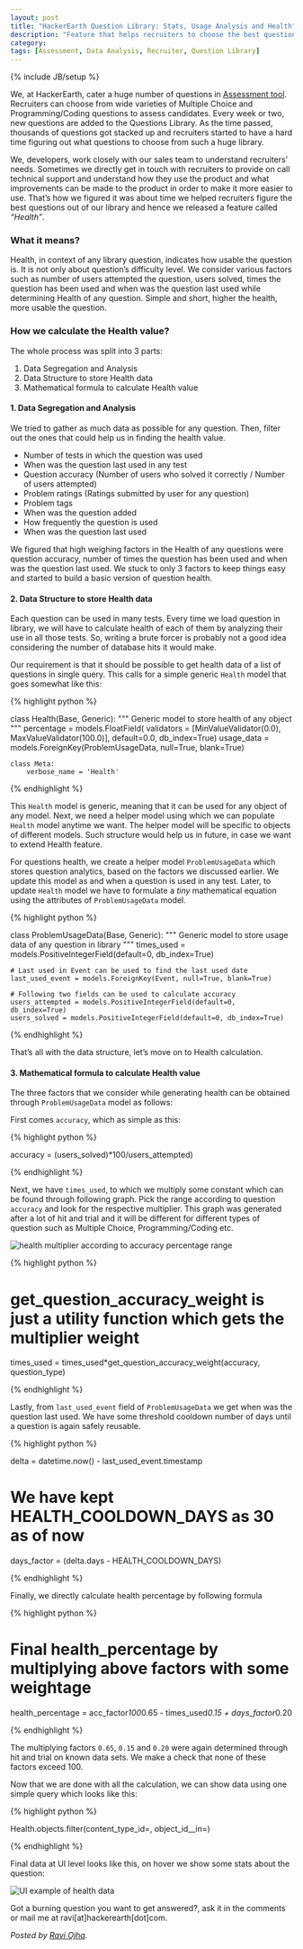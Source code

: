 ```yaml
---
layout: post
title: "HackerEarth Question Library: Stats, Usage Analysis and Health"
description: "Feature that helps recruiters to choose the best questions for candidate assessment out of thousands of questions we serve in our library"
category:
tags: [Assessment, Data Analysis, Recruiter, Question Library]
---
```

{% include JB/setup %}


We, at HackerEarth, cater a huge number of questions in [Assessment tool](http://hackerearth.com/recruit/assessment/).
Recruiters can choose from wide varieties of Multiple Choice and Programming/Coding questions to assess candidates.
Every week or two, new questions are added to the Questions Library.
As the time passed, thousands of questions got stacked up and recruiters started to have a hard time figuring out what questions to choose from such a huge library.

We, developers, work closely with our sales team to understand recruiters’ needs.
Sometimes we directly get in touch with recruiters to provide on call technical support and
understand how they use the product and what improvements can be made to the product in order to make it more easier to use.
That’s how we figured it was about time we helped recruiters figure the best questions out of our library and hence we released a feature called *“Health”*.


### What it means? ###

Health, in context of any library question, indicates how usable the question is.
It is not only about question’s difficulty level.
We consider various factors such as number of users attempted the question, users solved, times the question has been used and
when was the question last used while determining Health of any question.
Simple and short, higher the health, more usable the question.


### How we calculate the Health value? ###

The whole process was split into 3 parts:

  1. Data Segregation and Analysis
  2. Data Structure to store Health data
  3. Mathematical formula to calculate Health value


#### 1. Data Segregation and Analysis ####

We tried to gather as much data as possible for any question. Then, filter out the ones that could help us in finding the health value.

 - Number of tests in which the question was used
 - When was the question last used in any test
 - Question accuracy (Number of users who solved it correctly / Number of users attempted)
 - Problem ratings (Ratings submitted by user for any question)
 - Problem tags
 - When was the question added
 - How frequently the question is used
 - When was the question last used

We figured that high weighing factors in the Health of any questions were question accuracy, number of times the question has been used and when was the question last used.
We stuck to only 3 factors to keep things easy and started to build a basic version of question health.

#### 2. Data Structure to store Health data ####

Each question can be used in many tests.
Every time we load question in library,
we will have to calculate health of each of them by analyzing their use in all those tests.
So, writing a brute forcer is probably not a good idea considering the number of database hits it would make.

Our requirement is that it should be possible to get health data of a list of questions in single query.
This calls for a simple generic `Health` model that goes somewhat like this:

{% highlight python %}

class Health(Base, Generic):
    """
    Generic model to store health of any object
    """
    percentage = models.FloatField(
        validators = [MinValueValidator(0.0), MaxValueValidator(100.0)],
        default=0.0, db_index=True)
    usage_data = models.ForeignKey(ProblemUsageData, null=True, blank=True)

    class Meta:
        verbose_name = 'Health'

{% endhighlight %}

This `Health` model is generic, meaning that it can be used for any object of any model.
Next, we need a helper model using which we can populate `Health` model anytime we want.
The helper model will be specific to objects of different models.
Such structure would help us in future, in case we want to extend Health feature.

For questions health, we create a helper model `ProblemUsageData` which stores question analytics,
based on the factors we discussed earlier.
We update this model as and when a question is used in any test.
Later, to update `Health` model we have to formulate a *tiny* mathematical equation using the attributes of `ProblemUsageData` model.

{% highlight python %}

class ProblemUsageData(Base, Generic):
    """
    Generic model to store usage data of any question in library
    """
    times_used = models.PositiveIntegerField(default=0, db_index=True)

    # Last used in Event can be used to find the last used date
    last_used_event = models.ForeignKey(Event, null=True, blank=True)

    # Following two fields can be used to calculate accuracy
    users_attempted = models.PositiveIntegerField(default=0, db_index=True)
    users_solved = models.PositiveIntegerField(default=0, db_index=True)

{% endhighlight %}

That’s all with the data structure, let’s move on to Health calculation.

#### 3. Mathematical formula to calculate Health value ####

The three factors that we consider while generating health can be obtained through `ProblemUsageData` model as follows:

First comes `accuracy`, which as simple as this:

{% highlight python %}

accuracy = (users_solved)*100/users_attempted)

{% endhighlight %}

Next, we have `times_used`, to which we multiply some constant which can be found through following graph.
Pick the range according to question `accuracy` and look for the respective multiplier.
This graph was generated after a lot of hit and trial and it will be different for different types of question such as Multiple Choice, Programming/Coding etc.

<img alt="health multiplier according to accuracy percentage range" src="/images/health_example_multiplier_graph.png"/>

{% highlight python %}

# get_question_accuracy_weight is just a utility function which gets the multiplier weight
times_used = times_used*get_question_accuracy_weight(accuracy, question_type)

{% endhighlight %}

Lastly, from `last_used_event` field of `ProblemUsageData` we get when was the question last used.
We have some threshold cooldown number of days until a question is again safely reusable.

{% highlight python %}

delta = datetime.now() - last_used_event.timestamp
# We have kept HEALTH_COOLDOWN_DAYS as 30 as of now
days_factor = (delta.days - HEALTH_COOLDOWN_DAYS)

{% endhighlight %}

Finally, we directly calculate health percentage by following formula

{% highlight python %}

# Final health_percentage by multiplying above factors with some weightage
health_percentage = acc_factor*100*0.65 - times_used*0.15 + days_factor*0.20

{% endhighlight %}

The multiplying factors `0.65`, `0.15` and `0.20` were again determined through hit and trial on known data sets.
We make a check that none of these factors exceed 100.


Now that we are done with all the calculation, we can show data using one simple query which looks like this:

{% highlight python %}

Health.objects.filter(content_type_id=<id of question type>, object_id__in=<question ids>)

{% endhighlight %}

Final data at UI level looks like this, on hover we show some stats about the question:

<img alt="UI example of health data" src="/images/health_ui_screen.png"/>

Got a burning question you want to get answered?, ask it in the comments or mail me at ravi[at]hackerearth[dot]com.

*Posted by [Ravi Ojha](http://hackerearth.com/users/akatsuki).*
